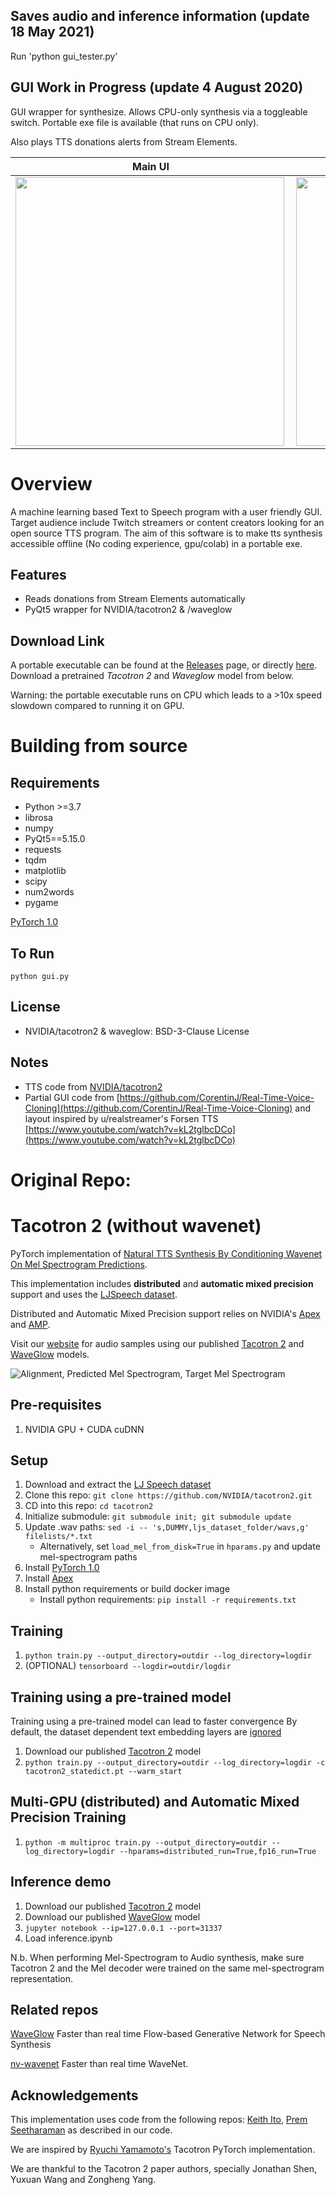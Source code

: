 ## Saves audio and inference information (update 18 May 2021)

Run 'python gui_tester.py'

## GUI Work in Progress (update 4 August 2020)
GUI wrapper for synthesize. Allows CPU-only synthesis via a toggleable switch. Portable exe file is available (that runs on CPU only).

Also plays TTS donations alerts from Stream Elements.

Main UI | Stream Elements integration
------------ | -------------
<img src="https://i.imgur.com/xeT74vJ.png" height="430" align="left">|<img src="https://i.imgur.com/tjC2q6j.png" height="430" align="left">
# Overview
A machine learning based Text to Speech program with a user friendly GUI. Target audience include Twitch streamers or content creators looking for an open source TTS program. The aim of this software is to make tts synthesis accessible offline (No coding experience, gpu/colab) in a portable exe.

## Features
  * Reads donations from Stream Elements automatically
  * PyQt5 wrapper for NVIDIA/tacotron2 & /waveglow

## Download Link
A portable executable can be found at the [Releases](https://github.com/lokkelvin2/tacotron2-tts-GUI/releases) page, or directly [here](https://github.com/lokkelvin2/tacotron2-tts-GUI/releases/download/v0.3/nvidia_waveglow-v0.3.1_x86_64.exe). Download a pretrained *Tacotron 2* and *Waveglow* model from below.

Warning: the portable executable runs on CPU which leads to a >10x speed slowdown compared to running it on GPU. 

# Building from source
## Requirements
  * Python >=3.7
  * librosa
  * numpy
  * PyQt5==5.15.0
  * requests
  * tqdm
  * matplotlib
  * scipy
  * num2words
  * pygame
  
[PyTorch 1.0](https://pytorch.org/)
  
## To Run
``` 
python gui.py
```
## License
* NVIDIA/tacotron2 & waveglow: BSD-3-Clause License

## Notes
  * TTS code from [NVIDIA/tacotron2](https://github.com/NVIDIA/tacotron2)
  * Partial GUI code from [https://github.com/CorentinJ/Real-Time-Voice-Cloning](https://github.com/CorentinJ/Real-Time-Voice-Cloning) and layout inspired by u/realstreamer's Forsen TTS [https://www.youtube.com/watch?v=kL2tglbcDCo](https://www.youtube.com/watch?v=kL2tglbcDCo)


# Original Repo: 

# Tacotron 2 (without wavenet)

PyTorch implementation of [Natural TTS Synthesis By Conditioning
Wavenet On Mel Spectrogram Predictions](https://arxiv.org/pdf/1712.05884.pdf).

This implementation includes **distributed** and **automatic mixed precision** support
and uses the [LJSpeech dataset](https://keithito.com/LJ-Speech-Dataset/).

Distributed and Automatic Mixed Precision support relies on NVIDIA's [Apex] and [AMP].

Visit our [website] for audio samples using our published [Tacotron 2] and
[WaveGlow] models.

![Alignment, Predicted Mel Spectrogram, Target Mel Spectrogram](tensorboard.png)


## Pre-requisites
1. NVIDIA GPU + CUDA cuDNN

## Setup
1. Download and extract the [LJ Speech dataset](https://keithito.com/LJ-Speech-Dataset/)
2. Clone this repo: `git clone https://github.com/NVIDIA/tacotron2.git`
3. CD into this repo: `cd tacotron2`
4. Initialize submodule: `git submodule init; git submodule update`
5. Update .wav paths: `sed -i -- 's,DUMMY,ljs_dataset_folder/wavs,g' filelists/*.txt`
    - Alternatively, set `load_mel_from_disk=True` in `hparams.py` and update mel-spectrogram paths
6. Install [PyTorch 1.0]
7. Install [Apex]
8. Install python requirements or build docker image
    - Install python requirements: `pip install -r requirements.txt`

## Training
1. `python train.py --output_directory=outdir --log_directory=logdir`
2. (OPTIONAL) `tensorboard --logdir=outdir/logdir`

## Training using a pre-trained model
Training using a pre-trained model can lead to faster convergence
By default, the dataset dependent text embedding layers are [ignored]

1. Download our published [Tacotron 2] model
2. `python train.py --output_directory=outdir --log_directory=logdir -c tacotron2_statedict.pt --warm_start`

## Multi-GPU (distributed) and Automatic Mixed Precision Training
1. `python -m multiproc train.py --output_directory=outdir --log_directory=logdir --hparams=distributed_run=True,fp16_run=True`

## Inference demo
1. Download our published [Tacotron 2] model
2. Download our published [WaveGlow] model
3. `jupyter notebook --ip=127.0.0.1 --port=31337`
4. Load inference.ipynb

N.b.  When performing Mel-Spectrogram to Audio synthesis, make sure Tacotron 2
and the Mel decoder were trained on the same mel-spectrogram representation.


## Related repos
[WaveGlow](https://github.com/NVIDIA/WaveGlow) Faster than real time Flow-based
Generative Network for Speech Synthesis

[nv-wavenet](https://github.com/NVIDIA/nv-wavenet/) Faster than real time
WaveNet.

## Acknowledgements
This implementation uses code from the following repos: [Keith
Ito](https://github.com/keithito/tacotron/), [Prem
Seetharaman](https://github.com/pseeth/pytorch-stft) as described in our code.

We are inspired by [Ryuchi Yamamoto's](https://github.com/r9y9/tacotron_pytorch)
Tacotron PyTorch implementation.

We are thankful to the Tacotron 2 paper authors, specially Jonathan Shen, Yuxuan
Wang and Zongheng Yang.


[WaveGlow]: https://drive.google.com/open?id=1rpK8CzAAirq9sWZhe9nlfvxMF1dRgFbF
[Tacotron 2]: https://drive.google.com/file/d/1c5ZTuT7J08wLUoVZ2KkUs_VdZuJ86ZqA/view?usp=sharing
[pytorch 1.0]: https://github.com/pytorch/pytorch#installation
[website]: https://nv-adlr.github.io/WaveGlow
[ignored]: https://github.com/NVIDIA/tacotron2/blob/master/hparams.py#L22
[Apex]: https://github.com/nvidia/apex
[AMP]: https://github.com/NVIDIA/apex/tree/master/apex/amp
